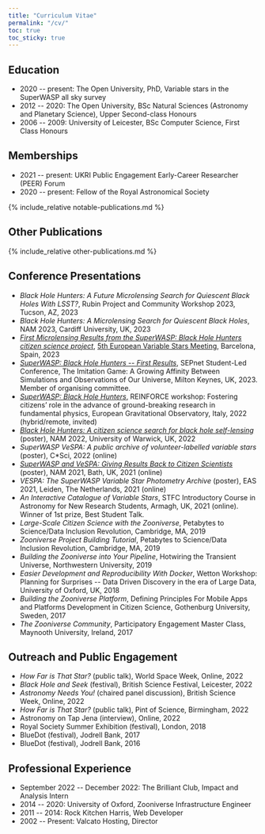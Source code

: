 ```yaml
---
title: "Curriculum Vitae"
permalink: "/cv/"
toc: true
toc_sticky: true
---
```


## Education

* 2020 -- present: The Open University, PhD, Variable stars in the SuperWASP all sky survey
* 2012 -- 2020: The Open University, BSc Natural Sciences (Astronomy and Planetary Science), Upper Second-class Honours
* 2006 -- 2009: University of Leicester, BSc Computer Science, First Class Honours

## Memberships

* 2021 -- present: UKRI Public Engagement Early-Career Researcher (PEER) Forum
* 2020 -- present: Fellow of the Royal Astronomical Society

{% include_relative notable-publications.md %}

## Other Publications

{% include_relative other-publications.md %}

## Conference Presentations

* _Black Hole Hunters: A Future Microlensing Search for Quiescent Black Holes With LSST?_, Rubin Project and Community Workshop 2023, Tucson, AZ, 2023
* _Black Hole Hunters: A Microlensing Search for Quiescent Black Holes_, NAM 2023, Cardiff University, UK, 2023
* _[First Microlensing Results from the SuperWASP: Black Hole Hunters citizen science project](http://rr-lyr.irap.omp.eu/photometry/EVS5/presentations/EVS5-AMcMaster.pdf)_, [5th European Variable Stars Meeting](http://rr-lyr.irap.omp.eu/photometry/EVS5/article_0001.en.php), Barcelona, Spain, 2023
* _[SuperWASP: Black Hole Hunters -- First Results](/assets/slides/2023-sepnet-bhh.pdf)_, SEPnet Student-Led Conference, The Imitation Game: A Growing Affinity Between Simulations and Observations of Our Universe, Milton Keynes, UK, 2023. Member of organising committee.
* _[SuperWASP: Black Hole Hunters](/assets/slides/2022-reinforce-bhh.pdf)_, REINFORCE workshop: Fostering citizens’ role in the advance of ground-breaking research in fundamental physics, European Gravitational Observatory, Italy, 2022 (hybrid/remote, invited)
* _[Black Hole Hunters: A citizen science search for black hole self-lensing](/assets/slides/2022-NAM.pdf)_ (poster), NAM 2022, University of Warwick, UK, 2022
* _SuperWASP VeSPA: A public archive of volunteer-labelled variable stars_ (poster), C*Sci, 2022 (online)
* _[SuperWASP and VeSPA: Giving Results Back to Citizen Scientists](/assets/slides/2021-NAM.pdf)_ (poster), NAM 2021, Bath, UK, 2021 (online)
* _VESPA: The SuperWASP Variable Star Photometry Archive_ (poster), EAS 2021, Leiden, The Netherlands, 2021 (online)
* _An Interactive Catalogue of Variable Stars_, STFC Introductory Course in Astronomy for New Research Students, Armagh, UK, 2021 (online). Winner of 1st prize, Best Student Talk.
* _Large-Scale Citizen Science with the Zooniverse_, Petabytes to Science/Data Inclusion Revolution, Cambridge, MA, 2019
* _Zooniverse Project Building Tutorial_, Petabytes to Science/Data Inclusion Revolution, Cambridge, MA, 2019
* _Building the Zooniverse into Your Pipeline_, Hotwiring the Transient Universe, Northwestern University, 2019
* _Easier Development and Reproducibility With Docker_, Wetton Workshop: Planning for Surprises -- Data Driven Discovery in the era of Large Data, University of Oxford, UK, 2018
* _Building the Zooniverse Platform_, Defining Principles For Mobile Apps and Platforms Development in Citizen Science, Gothenburg University, Sweden, 2017
* _The Zooniverse Community_, Participatory Engagement Master Class, Maynooth University, Ireland, 2017

## Outreach and Public Engagement

* _How Far is That Star?_ (public talk), World Space Week, Online, 2022
* _Black Hole and Seek_ (festival), British Science Festival, Leicester, 2022
* _Astronomy Needs You!_ (chaired panel discussion), British Science Week, Online, 2022
* _How Far is That Star?_ (public talk), Pint of Science, Birmingham, 2022
* Astronomy on Tap Jena (interview), Online, 2022
* Royal Society Summer Exhibition (festival), London, 2018
* BlueDot (festival), Jodrell Bank, 2017
* BlueDot (festival), Jodrell Bank, 2016

## Professional Experience

* September 2022 -- December 2022: The Brilliant Club, Impact and Analysis Intern
* 2014 -- 2020: University of Oxford, Zooniverse Infrastructure Engineer
* 2011 -- 2014: Rock Kitchen Harris, Web Developer
* 2002 -- Present: Valcato Hosting, Director
